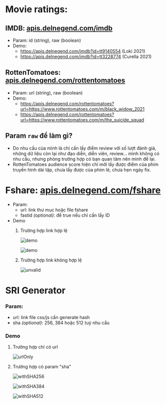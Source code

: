# Movie ratings:
## IMDB: [apis.delnegend.com/imdb](https://apis.delnegend.com/imdb)
- Param: id (string), raw (boolean)
- Demo:
  - https://apis.delnegend.com/imdb?id=tt9140554 (Loki 2021)
  - https://apis.delnegend.com/imdb?id=tt3228774 (Curella 2021)
## RottenTomatoes: [apis.delnegend.com/rottentomatoes](https://apis.delnegend.com/rottentomatoes)
- Param: url (string), raw (boolean)
- Demo: 
  - https://apis.delnegend.com/rottentomatoes?url=https://www.rottentomatoes.com/m/black_widow_2021
  - https://apis.delnegend.com/rottentomatoes?url=https://www.rottentomatoes.com/m/the_suicide_squad
## Param `raw` để làm gì?
  - Do nhu cầu của mình là chỉ cần lấy điểm review với số lượt đánh giá, những dữ liệu còn lại như đạo diễn, diễn viên, review... mình không có nhu cầu, nhưng phòng trường hợp có bạn quan tâm nên mình để lại.
  - RottenTomatoes audience score hiện chỉ mới lấy được điểm của phim truyền hình dài tập, chưa lấy được của phim lẻ, chưa hẹn ngày fix.

# Fshare: [apis.delnegend.com/fshare](https://apis.delnegend.com/fshare)
- Param:
  - url: link thư mục hoặc file fshare
  - fastid *(optional)*: để true nếu chỉ cần lấy ID
- Demo
  1. Trường hợp link hợp lệ

      ![demo](screenshots/fshareAPI/valid.file.png)

      ![demo](screenshots/fshareAPI/valid.folder.png)

  2. Trường hợp link không hợp lệ

      ![unvalid](screenshots/fshareAPI/unvalid.png)


# SRI Generator
### Param:
- url: link file css/js cần generate hash<br>
- sha *(optional)*: 256, 384 hoặc 512 tuỳ nhu cầu
### Demo

1. Trường hợp chỉ có url

    ![urlOnly](screenshots/srigenAPI/urlOnly.png)

2. Trường hợp có param "sha"

    ![withSHA256](screenshots/srigenAPI/withParam256.png)

    ![withSHA384](screenshots/srigenAPI/withParam384.png)

    ![withSHA512](screenshots/srigenAPI/withParam512.png)
